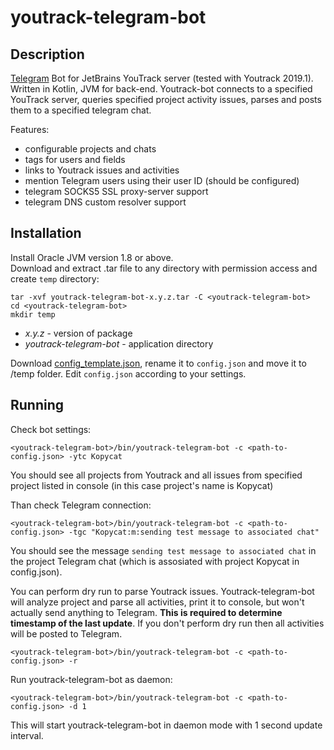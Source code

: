 # youtrack-telegram-bot

## Description

[Telegram](https://telegram.org/) Bot for JetBrains YouTrack server (tested with Youtrack 2019.1). Written in Kotlin, JVM for back-end. Youtrack-bot connects to a specified YouTrack server, queries specified project activity issues, parses and posts them to a specified telegram chat. 

Features:
- configurable projects and chats
- tags for users and fields
- links to Youtrack issues and activities
- mention Telegram users using their user ID (should be configured)
- telegram SOCKS5 SSL proxy-server support
- telegram DNS custom resolver support

## Installation

Install Oracle JVM version 1.8 or above.  
Download and extract .tar file to any directory with permission access and create `temp` directory:

```
tar -xvf youtrack-telegram-bot-x.y.z.tar -C <youtrack-telegram-bot>
cd <youtrack-telegram-bot>
mkdir temp
```
 - *x.y.z* - version of package
 - *youtrack-telegram-bot* - application directory
 
Download [config_template.json](https://github.com/inforion/youtrack-telegram-bot/blob/master/src/config_template.json), rename it to `config.json` and move it to <youtrack-telegram-bot>/temp folder. Edit `config.json` according to your settings.

## Running

Check bot settings:

```
<youtrack-telegram-bot>/bin/youtrack-telegram-bot -c <path-to-config.json> -ytc Kopycat
```

You should see all projects from Youtrack and all issues from specified project listed in console (in this case project's name is Kopycat)

Than check Telegram connection:

```
<youtrack-telegram-bot>/bin/youtrack-telegram-bot -c <path-to-config.json> -tgc "Kopycat:m:sending test message to associated chat"
```

You should see the message `sending test message to associated chat` in the project Telegram chat (which is assosiated with project Kopycat in config.json). 

You can perform dry run to parse Youtrack issues. Youtrack-telegram-bot will analyze project and parse all activities, print it to console, but won't actually send anything to Telegram.
**This is required to determine timestamp of the last update**. If you don't perform dry run then all activities will be posted to Telegram.

```
<youtrack-telegram-bot>/bin/youtrack-telegram-bot -c <path-to-config.json> -r
```

Run youtrack-telegram-bot as daemon:

```
<youtrack-telegram-bot>/bin/youtrack-telegram-bot -c <path-to-config.json> -d 1
```

This will start youtrack-telegram-bot in daemon mode with 1 second update interval.
